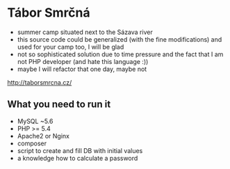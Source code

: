 # Tábor Smrčná

* summer camp situated next to the Sázava river
* this source code could be generalized (with the fine modifications) and used for your camp too, I will be glad 
* not so sophisticated solution due to time pressure and the fact that I am not PHP developer (and hate this language :))
* maybe I will refactor that one day, maybe not

http://taborsmrcna.cz/

## What you need to run it

* MySQL ~5.6
* PHP >= 5.4
* Apache2 or Nginx
* composer
* script to create and fill DB with initial values
* a knowledge how to calculate a password

